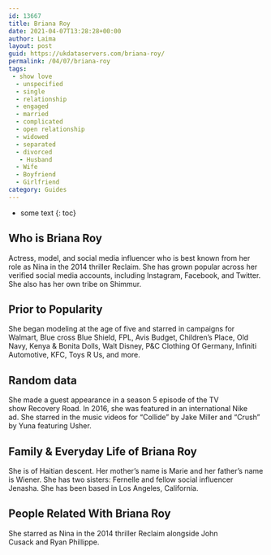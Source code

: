 ```yaml
---
id: 13667
title: Briana Roy
date: 2021-04-07T13:28:28+00:00
author: Laima
layout: post
guid: https://ukdataservers.com/briana-roy/
permalink: /04/07/briana-roy
tags:
 - show love
  - unspecified
  - single
  - relationship
  - engaged
  - married
  - complicated
  - open relationship
  - widowed
  - separated
  - divorced
   - Husband
  - Wife
  - Boyfriend
  - Girlfriend
category: Guides
---
```


* some text
{: toc}


## Who is Briana Roy
                  
                  
                  
Actress, model, and social media influencer who is best known from her role as Nina in the 2014 thriller Reclaim. She has grown popular across her verified social media accounts, including Instagram, Facebook, and Twitter. She also has her own tribe on Shimmur. 
                  
              
            
              
            
                
                
                
## Prior to Popularity
                  
                  
                  
She began modeling at the age of five and starred in campaigns for Walmart, Blue cross Blue Shield, FPL, Avis Budget, Children&#8217;s Place, Old Navy, Kenya & Bonita Dolls, Walt Disney, P&C Clothing Of Germany, Infiniti Automotive, KFC, Toys R Us, and more. 
                  
              
            
              
            
                
                
                
## Random data
                  
                  
                  
She made a guest appearance in a season 5 episode of the TV show Recovery Road. In 2016, she was featured in an international Nike ad. She starred in the music videos for &#8220;Collide&#8221; by Jake Miller and &#8220;Crush&#8221; by Yuna featuring Usher. 
                  
              
            
              
            
                
                
                
## Family & Everyday Life of Briana Roy
                  
                  
                  
She is of Haitian descent. Her mother&#8217;s name is Marie and her father&#8217;s name is Wiener. She has two sisters: Fernelle and fellow social influencer Jenasha. She has been based in Los Angeles, California.  
                  
              
            
              
            
                
                
                
## People Related With Briana Roy
                  
                  
                  
She starred as Nina in the 2014 thriller Reclaim alongside John Cusack and Ryan Phillippe. 
                  
              
            
              
            
                
              
            
              
              
            
            
              
            
          
          
          